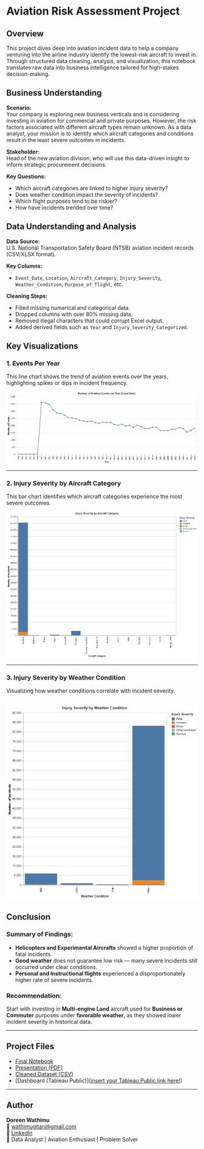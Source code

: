 # Aviation Risk Assessment Project

## Overview

This project dives deep into aviation incident data to help a company venturing into the airline industry identify the lowest-risk aircraft to invest in. Through structured data cleaning, analysis, and visualization, this notebook translates raw data into business intelligence tailored for high-stakes decision-making.

##  Business Understanding

**Scenario:**  
Your company is exploring new business verticals and is considering investing in aviation for commercial and private purposes. However, the risk factors associated with different aircraft types remain unknown. As a data analyst, your mission is to identify which aircraft categories and conditions result in the least severe outcomes in incidents.

**Stakeholder:**  
Head of the new aviation division, who will use this data-driven insight to inform strategic procurement decisions.

**Key Questions:**
- Which aircraft categories are linked to higher injury severity?
- Does weather condition impact the severity of incidents?
- Which flight purposes tend to be riskier?
- How have incidents trended over time?

## Data Understanding and Analysis

**Data Source:**  
U.S. National Transportation Safety Board (NTSB) aviation incident records (CSV/XLSX format).

**Key Columns:**
- `Event_Date`, `Location`, `Aircraft_Category`, `Injury_Severity`, `Weather_Condition`, `Purpose_of_flight`, etc.

**Cleaning Steps:**
- Filled missing numerical and categorical data.
- Dropped columns with over 80% missing data.
- Removed illegal characters that could corrupt Excel output.
- Added derived fields such as `Year` and `Injury_Severity_Categorized`.

## Key Visualizations

### 1. Events Per Year
This line chart shows the trend of aviation events over the years, highlighting spikes or dips in incident frequency.

![Events per Year](images/events_per_year_updated.png)

---

### 2.  Injury Severity by Aircraft Category
This bar chart identifies which aircraft categories experience the most severe outcomes.

![Aircraft Category](images/injury_by_aircraft_category.png)


---

### 3.  Injury Severity by Weather Condition
Visualizing how weather conditions correlate with incident severity.

![Weather Condition](images/injury_by_weather.png)
---

## Conclusion

###  Summary of Findings:
- **Helicopters and Experimental Aircrafts** showed a higher proportion of fatal incidents.
- **Good weather** does not guarantee low risk — many severe incidents still occurred under clear conditions.
- **Personal and Instructional flights** experienced a disproportionately higher rate of severe incidents.

### Recommendation:
Start with investing in **Multi-engine Land** aircraft used for **Business or Commuter** purposes under **favorable weather**, as they showed lower incident severity in historical data.

---


## Project Files

- [Final Notebook](./Doreen_project.ipynb)
- [Presentation (PDF)](./Doreen_Wathimu_Aviation_Risk_Insights_Presentation.pdf)
- [Cleaned Dataset (CSV)](./Aviation_Data_Cleaned.csv)
- [Dashboard (Tableau Public)]([insert your Tableau Public link here!](https://public.tableau.com/app/profile/doreen.wathimu/viz/DW-PHASE-ONE-TABLEAU/Dashboard1?publish=yes))

---

##  Author

**Doreen Wathimu**  
📧 [wathimugitari@gmail.com](mailto:wathimugitari@gmail.com)  
🔗 [LinkedIn](https://www.linkedin.com/in/doreen-wathimu/)   
💼 Data Analyst | Aviation Enthusiast | Problem Solver
